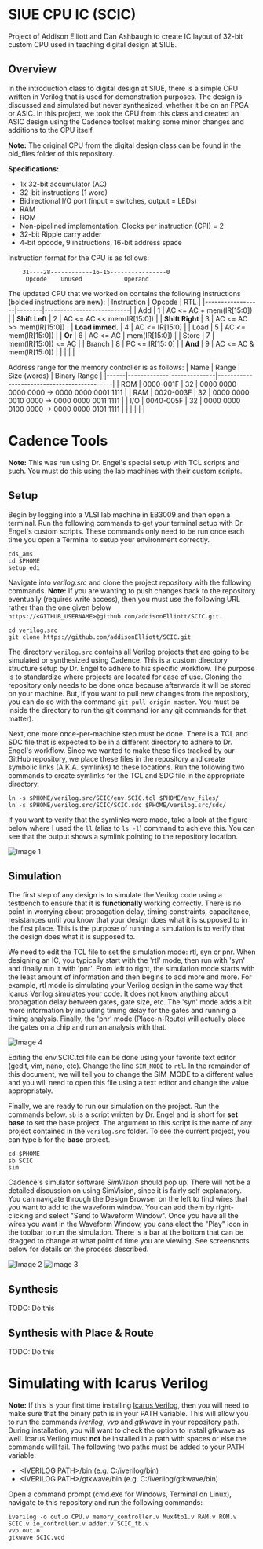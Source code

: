 # SIUE CPU IC (SCIC)
Project of Addison Elliott and Dan Ashbaugh to create IC layout of 32-bit custom CPU used in teaching digital design at SIUE.

## Overview
In the introduction class to digital design at SIUE, there is a simple CPU written in Verilog that is used for demonstration purposes. The design is discussed and simulated but never synthesized, whether it be on an FPGA or ASIC. In this project, we took the CPU from this class and created an ASIC design using the Cadence toolset making some minor changes and additions to the CPU itself.

**Note:** The original CPU from the digital design class can be found in the old_files folder of this repository.

**Specifications:**
* 1x 32-bit accumulator (AC)
* 32-bit instructions (1 word)
* Bidirectional I/O port (input = switches, output = LEDs)
* RAM
* ROM
* Non-pipelined implementation. Clocks per instruction (CPI) = 2
* 32-bit Ripple carry adder
* 4-bit opcode, 9 instructions, 16-bit address space

Instruction format for the CPU is as follows:

        31----28------------16-15----------------0
         Opcode    Unused            Operand

The updated CPU that we worked on contains the following instructions (bolded instructions are new):
| Instruction      | Opcode |            RTL            |
|------------------|--------|---------------------------|
| Add              |   1    | AC <= AC + mem(IR[15:0])  |
| **Shift Left**   |   2    | AC <= AC << mem(IR[15:0]) |
| **Shift Right**  |   3    | AC <= AC >> mem(IR[15:0]) |
| **Load immed.**  |   4    | AC <= IR[15:0]            |
| Load             |   5    | AC <= mem(IR[15:0])       |
| **Or**           |   6    | AC <= AC | mem(IR[15:0])  |
| Store            |   7    | mem(IR[15:0]) <= AC       |
| Branch           |   8    | PC <= IR[15: 0]           |
| **And**          |   9    | AC <= AC & mem(IR[15:0])  |
|                  |        |                           |

Address range for the memory controller is as follows:
| Name |    Range    | Size (words) |                Binary Range                |
|------|-------------|--------------|--------------------------------------------|
| ROM  |  0000-001F  |      32      | 0000 0000 0000 0000 -> 0000 0000 0001 1111 |
| RAM  |  0020-003F  |      32      | 0000 0000 0010 0000 -> 0000 0000 0011 1111 |
| I/O  |  0040-005F  |      32      | 0000 0000 0100 0000 -> 0000 0000 0101 1111 |
|      |             |              |                                            |

# Cadence Tools
**Note:** This was run using Dr. Engel's special setup with TCL scripts and such. You must do this using the lab machines with their custom scripts.

## Setup

Begin by logging into a VLSI lab machine in EB3009 and then open a terminal. Run the following commands to get your terminal setup with Dr. Engel's custom scripts. These commands only need to be run once each time you open a Terminal to setup your environment correctly.
```
cds_ams
cd $PHOME
setup_edi
```

Navigate into *verilog.src* and clone the project repository with the following commands. **Note:** If you are wanting to push changes back to the repository eventually (requires write access), then you must use the following URL rather than the one given below `https://<GITHUB_USERNAME>@github.com/addisonElliott/SCIC.git`.
```
cd verilog.src
git clone https://github.com/addisonElliott/SCIC.git
```

The directory `verilog.src` contains all Verilog projects that are going to be simulated or synthesized using Cadence. This is a custom directory structure setup by Dr. Engel to adhere to his specific workflow. The purpose is to standardize where projects are located for ease of use. Cloning the repository only needs to be done once because afterwards it will be stored on your machine. But, if you want to pull new changes from the repository, you can do so with the command `git pull origin master`. You must be inside the directory to run the git command (or any git commands for that matter).

Next, one more once-per-machine step must be done. There is a TCL and SDC file that is expected to be in a different directory to adhere to Dr. Engel's workflow. Since we wanted to make these files tracked by our GitHub repository, we place these files in the repository and create symbolic links (A.K.A. symlinks) to these locations. Run the following two commands to create symlinks for the TCL and SDC file in the appropriate directory.
```
ln -s $PHOME/verilog.src/SCIC/env.SCIC.tcl $PHOME/env_files/
ln -s $PHOME/verilog.src/SCIC/SCIC.sdc $PHOME/verilog.src/sdc/
```

If you want to verify that the symlinks were made, take a look at the figure below where I used the `ll` (alias to `ls -l`) command to achieve this. You can see that the output shows a symlink pointing to the repository location.

![Image 1](https://github.com/addisonElliott/SCIC/blob/master/images/image1.png?raw=true)

## Simulation

The first step of any design is to simulate the Verilog code using a testbench to ensure that it is **functionally** working correctly. There is no point in worrying about propagation delay, timing constraints, capacitance, resistances until you know that your design does what it is supposed to in the first place. This is the purpose of running a simulation is to verify that the design does what it is supposed to.

We need to edit the TCL file to set the simulation mode: rtl, syn or pnr. When designing an IC, you typically start with the 'rtl' mode, then run with 'syn' and finally run it with 'pnr'. From left to right, the simulation mode starts with the least amount of information and then begins to add more and more. For example, rtl mode is simulating your Verilog design in the same way that Icarus Verilog simulates your code. It does not know anything about propagation delay between gates, gate size, etc. The 'syn' mode adds a bit more information by including timing delay for the gates and running a timing analysis. Finally, the 'pnr' mode (Place-n-Route) will actually place the gates on a chip and run an analysis with that.

![Image 4](https://github.com/addisonElliott/SCIC/blob/master/images/image4.png?raw=true)

Editing the env.SCIC.tcl file can be done using your favorite text editor (gedit, vim, nano, etc). Change the line `SIM_MODE` to `rtl`. In the remainder of this document, we will tell you to change the SIM_MODE to a different value and you will need to open this file using a text editor and change the value appropriately.

Finally, we are ready to run our simulation on the project. Run the commands below. `sb` is a script written by Dr. Engel and is short for **set base** to set the base project. The argument to this script is the name of any project contained in the `verilog.src` folder. To see the current project, you can type `b` for the **base** project.
```
cd $PHOME
sb SCIC
sim
```

Cadence's simulator software *SimVision* should pop up. There will not be a detailed discussion on using SimVision, since it is fairly self explanatory. You can navigate through the Design Browser on the left to find wires that you want to add to the waveform window. You can add them by right-clicking and select "Send to Waveform Window". Once you have all the wires you want in the Waveform Window, you cans elect the "Play" icon in the toolbar to run the simulation. There is a bar at the bottom that can be dragged to change at what point of time you are viewing. See screenshots below for details on the process described.

![Image 2](https://github.com/addisonElliott/SCIC/blob/master/images/image2.png?raw=true)
![Image 3](https://github.com/addisonElliott/SCIC/blob/master/images/image3.png?raw=true)

## Synthesis

TODO: Do this

## Synthesis with Place & Route

TODO: Do this

# Simulating with Icarus Verilog
**Note:** If this is your first time installing [Icarus Verilog](http://iverilog.icarus.com/), then you will need to make sure that the binary path is in your PATH variable. This will allow you to run the commands *iverilog*, *vvp* and *gtkwave* in your repository path. During installation, you will want to check the option to install gtkwave as well. Icarus Verilog must **not** be installed in a path with spaces or else the commands will fail. The following two paths must be added to your PATH variable:
* \<IVERILOG PATH>/bin (e.g. C:/iverilog/bin)
* \<IVERILOG PATH>/gtkwave/bin (e.g. C:/iverilog/gtkwave/bin)

Open a command prompt (cmd.exe for Windows, Terminal on Linux), navigate to this repository and run the following commands:
```
iverilog -o out.o CPU.v memory_controller.v Mux4to1.v RAM.v ROM.v SCIC.v io_controller.v adder.v SCIC_tb.v
vvp out.o
gtkwave SCIC.vcd
```
